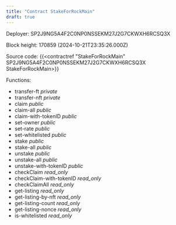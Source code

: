 ```yaml
---
title: "Contract StakeForRockMain"
draft: true
---
```

Deployer: SP2J9NG5A4F2C0NP0NSSEKM27J2G7CKWXH6RCSQ3X


 



Block height: 170859 (2024-10-21T23:35:26.000Z)

Source code: {{<contractref "StakeForRockMain" SP2J9NG5A4F2C0NP0NSSEKM27J2G7CKWXH6RCSQ3X StakeForRockMain>}}

Functions:

* transfer-ft _private_
* transfer-nft _private_
* claim _public_
* claim-all _public_
* claim-with-tokenID _public_
* set-owner _public_
* set-rate _public_
* set-whitelisted _public_
* stake _public_
* stake-all _public_
* unstake _public_
* unstake-all _public_
* unstake-with-tokenID _public_
* checkClaim _read_only_
* checkClaim-with-tokenID _read_only_
* checkClaimAll _read_only_
* get-listing _read_only_
* get-listing-by-nft _read_only_
* get-listing-count _read_only_
* get-listing-nonce _read_only_
* is-whitelisted _read_only_

